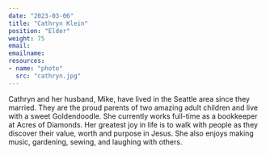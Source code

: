 ```yaml
---
date: "2023-03-06"
title: "Cathryn Klein"
position: "Elder"
weight: 75
email:
emailname:
resources:
- name: "photo"
  src: "cathryn.jpg"
---
```


Cathryn and her husband, Mike, have lived in the Seattle area since they married. They are the proud parents of two amazing adult children and live with a sweet Goldendoodle. She currently works full-time as a bookkeeper at Acres of Diamonds. Her greatest joy in life is to walk with people as they discover their value, worth and purpose in Jesus. She also enjoys making music, gardening, sewing, and laughing with others.


